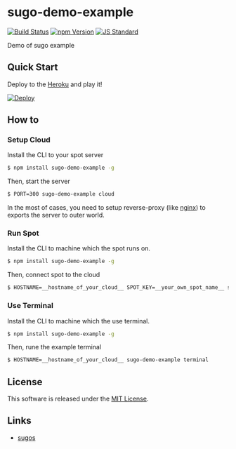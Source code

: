 sugo-demo-example
==========

<!---
This file is generated by ape-tmpl. Do not update manually.
--->

<!-- Badge Start -->
<a name="badges"></a>

[![Build Status][bd_travis_com_shield_url]][bd_travis_com_url]
[![npm Version][bd_npm_shield_url]][bd_npm_url]
[![JS Standard][bd_standard_shield_url]][bd_standard_url]

[bd_repo_url]: https://github.com/realglobe-Inc/sugo-demo-example
[bd_travis_url]: http://travis-ci.org/realglobe-Inc/sugo-demo-example
[bd_travis_shield_url]: http://img.shields.io/travis/realglobe-Inc/sugo-demo-example.svg?style=flat
[bd_travis_com_url]: http://travis-ci.com/realglobe-Inc/sugo-demo-example
[bd_travis_com_shield_url]: https://api.travis-ci.com/realglobe-Inc/sugo-demo-example.svg?token=aeFzCpBZebyaRijpCFmm
[bd_license_url]: https://github.com/realglobe-Inc/sugo-demo-example/blob/master/LICENSE
[bd_codeclimate_url]: http://codeclimate.com/github/realglobe-Inc/sugo-demo-example
[bd_codeclimate_shield_url]: http://img.shields.io/codeclimate/github/realglobe-Inc/sugo-demo-example.svg?style=flat
[bd_codeclimate_coverage_shield_url]: http://img.shields.io/codeclimate/coverage/github/realglobe-Inc/sugo-demo-example.svg?style=flat
[bd_gemnasium_url]: https://gemnasium.com/realglobe-Inc/sugo-demo-example
[bd_gemnasium_shield_url]: https://gemnasium.com/realglobe-Inc/sugo-demo-example.svg
[bd_npm_url]: http://www.npmjs.org/package/sugo-demo-example
[bd_npm_shield_url]: http://img.shields.io/npm/v/sugo-demo-example.svg?style=flat
[bd_standard_url]: http://standardjs.com/
[bd_standard_shield_url]: https://img.shields.io/badge/code%20style-standard-brightgreen.svg

<!-- Badge End -->


<!-- Description Start -->
<a name="description"></a>

Demo of sugo example

<!-- Description End -->


<!-- Overview Start -->
<a name="overview"></a>



<!-- Overview End -->


<!-- Sections Start -->
<a name="sections"></a>

<!-- Section from "doc/guides/01.Quick Start.md.hbs" Start -->

<a name="section-doc-guides-01-quick-start-md"></a>
Quick Start
-----

Deploy to the [Heroku][heroku_url] and play it!

[![Deploy](https://www.herokucdn.com/deploy/button.svg)](https://heroku.com/deploy?template=https://github.com/realglobe-Inc/sugo-demo-example/tree/heroku)

[heroku_url]: https://www.heroku.com/


<!-- Section from "doc/guides/01.Quick Start.md.hbs" End -->

<!-- Section from "doc/guides/10.How to.md.hbs" Start -->

<a name="section-doc-guides-10-how-to-md"></a>
How to
-------

<!-- Section from "doc/guides/10.How to.md.hbs" End -->

<!-- Section from "doc/guides/11.Setup Cloud.md.hbs" Start -->

<a name="section-doc-guides-11-setup-cloud-md"></a>
### Setup Cloud

Install the CLI to your spot server

```bash
$ npm install sugo-demo-example -g
```

Then, start the server

```bash
$ PORT=300 sugo-demo-example cloud
```

In the most of cases, you need to setup reverse-proxy (like [nginx][nginx_url]) to exports the server to outer world.

[nginx_url]: https://www.nginx.com/


<!-- Section from "doc/guides/11.Setup Cloud.md.hbs" End -->

<!-- Section from "doc/guides/12.Run Spot.md.hbs" Start -->

<a name="section-doc-guides-12-run-spot-md"></a>
### Run Spot


Install the CLI to machine which the spot runs on. 

```bash
$ npm install sugo-demo-example -g
```

Then, connect spot to the cloud

```bash
$ HOSTNAME=__hostname_of_your_cloud__ SPOT_KEY=__your_own_spot_name__ sugo-demo-example spot
```



<!-- Section from "doc/guides/12.Run Spot.md.hbs" End -->

<!-- Section from "doc/guides/13.Use Terminal.md.hbs" Start -->

<a name="section-doc-guides-13-use-terminal-md"></a>
### Use Terminal


Install the CLI to machine which the use terminal.

```bash
$ npm install sugo-demo-example -g
```

Then, rune the example terminal

```bash
$ HOSTNAME=__hostname_of_your_cloud__ sugo-demo-example terminal
```

<!-- Section from "doc/guides/13.Use Terminal.md.hbs" End -->


<!-- Sections Start -->


<!-- LICENSE Start -->
<a name="license"></a>

License
-------
This software is released under the [MIT License](https://github.com/realglobe-Inc/sugo-demo-example/blob/master/LICENSE).

<!-- LICENSE End -->


<!-- Links Start -->
<a name="links"></a>

Links
------

+ [sugos](https://github.com/realglobe-Inc/sugos)

<!-- Links End -->
